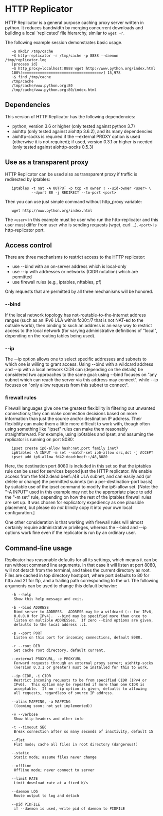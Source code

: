 HTTP Replicator
===============

HTTP Replicator is a general purpose caching proxy server written in python.
It reduces bandwidth by merging concurrent downloads and building a local
'replicated' file hierarchy, similar to `wget -r`.

The following example session demonstrates basic usage.

       ~$ mkdir /tmp/cache
       ~$ http-replicator -r /tmp/cache -p 8888 --daemon /tmp/replicator.log
       [process id]
       ~$ http_proxy=localhost:8888 wget http://www.python.org/index.html
       100%[====================================>] 15,978
       ~$ find /tmp/cache
       /tmp/cache
       /tmp/cache/www.python.org:80
       /tmp/cache/www.python.org:80/index.html


Dependencies
------------

This version of HTTP Replicator has the following dependencies:

  * python, version 3.6 or higher (only tested against python 3.7)
  * aiohttp (only tested against aiohttp 3.6.2), and its many dependencies
  * aiohttp-socks is required if the --external PROXY option is used
    (otherwise it is not required); if used, version 0.3.1 or higher
    is needed (only tested against aiohttp-socks 0.5.3)


Use as a transparent proxy
--------------------------

HTTP Replicator can be used also as transparent proxy if traffic is redirected
by iptables:

       iptables -t nat -A OUTPUT -p tcp -m owner ! --uid-owner <user> \
                --dport 80 -j REDIRECT --to-port <port>

Then you can use just simple command without http\_proxy variable:

       wget http://www.python.org/index.html

The `<user>` in this example must be user who run the http-replicator and this
user must differ from user who is sending requests (wget, curl ...). `<port>`
is http-replicator port.


Access control
--------------
There are three mechanisms to restrict access to the HTTP replicator:

  * use --bind with an on-server address which is local-only
  * use --ip with addresses or networks (CIDR notation) which are
    permitted
  * use firewall rules (e.g., iptables, nftables, pf)

Only requests that are permitted by all three mechanisms will be honored.

### --bind
If the local network topology has not-routable-to-the-internet address ranges
(such as an IPv6 ULA within fc00::/7 that is not NAT-ed to the outside
world), then binding to such an address is an easy way to restrict access
to the local network (for varying administrative definitions of "local",
depending on the routing tables being used).

### --ip
The --ip option allows one to select specific addresses and subnets
to which one is willing to grant access.  Using --bind with a wildcard
address and --ip with a local network CIDR can (depending on the details)
be considered two approaches to the same goal: using --bind focuses on
"any subnet which can reach the server via this address may connect",
while --ip focuses on "only allow requests from this subnet to connect".

### firewall rules
Firewall languages give one the greatest flexibility in filtering
out unwanted connections; they can make connection decisions based on
more information than just the source and/or destination IP address.
Their flexibility can make them a little more difficult to work with,
though often using something like "ipset" rules can make them reasonably
straightforward. For example, using ip6tables and ipset, and assuming the
replicator is running on port 8080:

       ipset create ip6-allow hash:net,port family inet7
       ip6tables -A INPUT -m set --match-set ip6-allow src,dst -j ACCEPT
       ipset add ip6-allow fd42:dead:beef::/48,8080

Here, the destination port 8080 is included in this set so that the
iptables rule can be used for services beyond just the HTTP replicator.
We enable access from the fd42:dead:beef::/48 ULA subnet, and can easily
add (or delete or change) the permitted subnets (on a per-destination-port
basis) by suitable use of the ipset command to modify the ip6-allow set.
[Note: the "-A INPUT" used in this example may not be the appropriate
place to add the "-m set" rule, depending on how the rest of the iptables
firewall rules are set up.  It was chosen for explicatory expediency as
one plausible placement, but please do *not* blindly copy it into your
own local configuration.]

One other consideration is that working with firewall rules will almost
certainly require administrative privileges, whereas the --bind and --ip
options work fine even if the replicator is run by an ordinary user.


Command-line usage
------------------

Replicator has reasonable defaults for all its settings, which means it can be
run without command line arguments. In that case it will listen at port 8080,
will not detach from the terminal, and takes the current directory as root.
Files are cached in top directory host:port, where port defaults to 80 for http
and 21 for ftp, and a trailing path corresponding to the url. The following
arguments can be used to change this default behavior:

       -h --help
        Show this help message and exit.

       -b --bind ADDRESS
        Bind server to ADDRESS.  ADDRESS may be a wildcard (:: for IPv6,
        0.0.0.0 for IPv4).  --bind may be specified more than once to
        listen on multiple ADDRESSes.  If zero --bind options are given,
        defaults to the local address ::1.

       -p --port PORT
        Listen on this port for incoming connections, default 8080.

       -r --root DIR
        Set cache root directory, default current.

       --external PROXYURL, -e PROXYURL
        Forward requests through an external proxy server; aiohttp-socks
        (version 0.3.1 or greater) must be installed for this to work.

       --ip CIDR, -i CIDR
        Restrict incoming requests to be from specified CIDR (IPv4 or
        IPv6).  This option may be repeated if more than one CIDR is
        acceptable.  If no --ip option is given, defaults to allowing
        all requests, regardless of source IP address.

       --alias MAPPING, -a MAPPING
        ((coming soon; not yet implemented))

       -v --verbose
        Show http headers and other info

       -t --timeout SEC
        Break connection after so many seconds of inactivity, default 15

       --flat
        Flat mode; cache all files in root directory (dangerous!)

       --static
        Static mode; assume files never change

       --offline
        Offline mode; never connect to server

       --limit RATE
        Limit download rate at a fixed K/s

       --daemon LOG
        Route output to log and detach

       --pid PIDFILE
        if --daemon is used, write pid of daemon to PIDFILE
